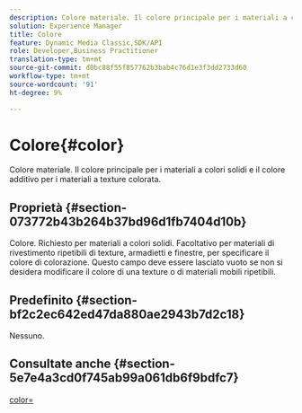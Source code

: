 ```yaml
---
description: Colore materiale. Il colore principale per i materiali a colori solidi e il colore additivo per i materiali a texture colorata.
solution: Experience Manager
title: Colore
feature: Dynamic Media Classic,SDK/API
role: Developer,Business Practitioner
translation-type: tm+mt
source-git-commit: d0bc88f55f857762b3bab4c76d1e3f3dd2733d60
workflow-type: tm+mt
source-wordcount: '91'
ht-degree: 9%

---
```



# Colore{#color}

Colore materiale. Il colore principale per i materiali a colori solidi e il colore additivo per i materiali a texture colorata.

## Proprietà {#section-073772b43b264b37bd96d1fb7404d10b}

Colore. Richiesto per materiali a colori solidi. Facoltativo per materiali di rivestimento ripetibili di texture, armadietti e finestre, per specificare il colore di colorazione. Questo campo deve essere lasciato vuoto se non si desidera modificare il colore di una texture o di materiali mobili ripetibili.

## Predefinito {#section-bf2c2ec642ed47da880ae2943b7d2c18}

Nessuno.

## Consultate anche {#section-5e7e4a3cd0f745ab99a061db6f9bdfc7}

[color=](../../../../../ir-api/http-protocol/image-rendering-api-ref/c-ir-http-protocol-ref/c-ir-http-protocol-command-reference/r-ir-http-color.md#reference-ea3cba9edfe94dbab86d8f123a9ed0aa)

